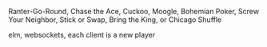 Ranter-Go-Round, Chase the Ace, Cuckoo, Moogle, Bohemian Poker, Screw Your Neighbor, Stick or Swap, Bring the King, or Chicago Shuffle

elm, websockets, each client is a new player